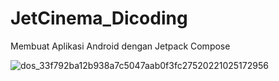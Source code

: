 # JetCinema_Dicoding
Membuat Aplikasi Android dengan Jetpack Compose


![dos_33f792ba12b938a7c5047aab0f3fc27520221025172956](https://user-images.githubusercontent.com/75615789/233952472-2b7f8a12-0cad-40c0-a841-8dd197800e2c.jpg)
